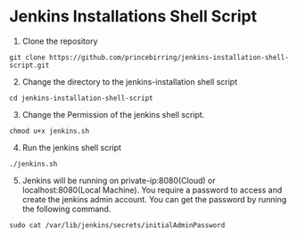 # Jenkins Installations Shell Script

1. Clone the repository
```
git clone https://github.com/princebirring/jenkins-installation-shell-script.git
```
2. Change the directory to the jenkins-installation shell script
```
cd jenkins-installation-shell-script
```
3. Change the Permission of the jenkins shell script.
```
chmod u+x jenkins.sh
```
4. Run the jenkins shell script
```
./jenkins.sh
```
5. Jenkins will be running on private-ip:8080(Cloud) or localhost:8080(Local Machine). You require a password to access and create the jenkins admin account. You can get the password by running the following command. 
```
sudo cat /var/lib/jenkins/secrets/initialAdminPassword
```
